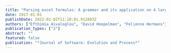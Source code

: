 ```yaml
---
title: "Parsing excel formulas: A grammar and its application on 4 large datasets"
date: 2017-01-01
publishDate: 2022-02-02T11:10:01.912883Z
authors: ["Efthimia Aivaloglou", "David Hoepelman", "Felienne Hermans"]
publication_types: ["2"]
abstract: ""
featured: false
publication: "*Journal of Software: Evolution and Process*"
---
```


